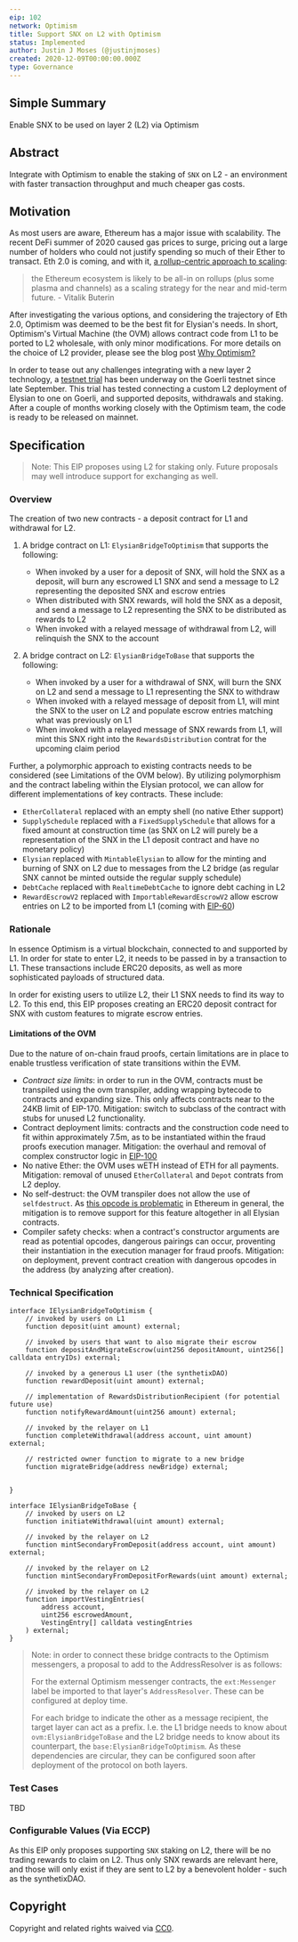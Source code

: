 ```yaml
---
eip: 102
network: Optimism
title: Support SNX on L2 with Optimism
status: Implemented
author: Justin J Moses (@justinjmoses)
created: 2020-12-09T00:00:00.000Z
type: Governance
---
```


## Simple Summary

<!--"If you can't explain it simply, you don't understand it well enough." Simply describe the outcome the proposed changes intends to achieve. This should be non-technical and accessible to a casual community member.-->

Enable SNX to be used on layer 2 (L2) via Optimism

## Abstract

<!--A short (~200 word) description of the proposed change, the abstract should clearly describe the proposed change. This is what *will* be done if the EIP is implemented, not *why* it should be done or *how* it will be done. If the EIP proposes deploying a new contract, write, "we propose to deploy a new contract that will do x".-->

Integrate with Optimism to enable the staking of `SNX` on L2 - an environment with faster transaction throughput and much cheaper gas costs.

## Motivation

<!--This is the problem statement. This is the *why* of the EIP. It should clearly explain *why* the current state of the protocol is inadequate.  It is critical that you explain *why* the change is needed, if the EIP proposes changing how something is calculated, you must address *why* the current calculation is innaccurate or wrong. This is not the place to describe how the EIP will address the issue!-->

As most users are aware, Ethereum has a major issue with scalability. The recent DeFi summer of 2020 caused gas prices to surge, pricing out a large number of holders who could not justify spending so much of their Ether to transact. Eth 2.0 is coming, and with it, [a rollup-centric approach to scaling](https://ethereum-magicians.org/t/a-rollup-centric-ethereum-roadmap/4698):

> the Ethereum ecosystem is likely to be all-in on rollups (plus some plasma and channels) as a scaling strategy for the near and mid-term future. - Vitalik Buterin

After investigating the various options, and considering the trajectory of Eth 2.0, Optimism was deemed to be the best fit for Elysian's needs. In short, Optimism's Virtual Machine (the OVM) allows contract code from L1 to be ported to L2 wholesale, with only minor modifications. For more details on the choice of L2 provider, please see the blog post [Why Optimism?](https://blog.elysian.finance/why-optimism/)

In order to tease out any challenges integrating with a new layer 2 technology, a [testnet trial](https://blog.elysian.finance/optimistic-ethereum-l2-testnet/) has been underway on the Goerli testnet since late September. This trial has tested connecting a custom L2 deployment of Elysian to one on Goerli, and supported deposits, withdrawals and staking. After a couple of months working closely with the Optimism team, the code is ready to be released on mainnet.

## Specification

> Note: This EIP proposes using L2 for staking only. Future proposals may well introduce support for exchanging as well.

<!--The specification should describe the syntax and semantics of any new feature, there are five sections
1. Overview
2. Rationale
3. Technical Specification
4. Test Cases
5. Configurable Values
-->

### Overview

<!--This is a high level overview of *how* the EIP will solve the problem. The overview should clearly describe how the new feature will be implemented.-->

The creation of two new contracts - a deposit contract for L1 and withdrawal for L2.

1. A bridge contract on L1: `ElysianBridgeToOptimism` that supports the following:

   - When invoked by a user for a deposit of SNX, will hold the SNX as a deposit, will burn any escrowed L1 SNX and send a message to L2 representing the deposited SNX and escrow entries
   - When distributed with SNX rewards, will hold the SNX as a deposit, and send a message to L2 representing the SNX to be distributed as rewards to L2
   - When invoked with a relayed message of withdrawal from L2, will relinquish the SNX to the account

2. A bridge contract on L2: `ElysianBridgeToBase` that supports the following:
   - When invoked by a user for a withdrawal of SNX, will burn the SNX on L2 and send a message to L1 representing the SNX to withdraw
   - When invoked with a relayed message of deposit from L1, will mint the SNX to the user on L2 and populate escrow entries matching what was previously on L1
   - When invoked with a relayed message of SNX rewards from L1, will mint this SNX right into the `RewardsDistribution` contrat for the upcoming claim period

Further, a polymorphic approach to existing contracts needs to be considered (see Limitations of the OVM below). By utilizing polymorphism and the contract labeling within the Elysian protocol, we can allow for different implementations of key contracts. These include:

- `EtherCollateral` replaced with an empty shell (no native Ether support)
- `SupplySchedule` replaced with a `FixedSupplySchedule` that allows for a fixed amount at construction time (as SNX on L2 will purely be a representation of the SNX in the L1 deposit contract and have no monetary policy)
- `Elysian` replaced with `MintableElysian` to allow for the minting and burning of SNX on L2 due to messages from the L2 bridge (as regular SNX cannot be minted outside the regular supply schedule)
- `DebtCache` replaced with `RealtimeDebtCache` to ignore debt caching in L2
- `RewardEscrowV2` replaced with `ImportableRewardEscrowV2` allow escrow entries on L2 to be imported from L1 (coming with [EIP-60](./eip-60.md))

### Rationale

<!--This is where you explain the reasoning behind how you propose to solve the problem. Why did you propose to implement the change in this way, what were the considerations and trade-offs. The rationale fleshes out what motivated the design and why particular design decisions were made. It should describe alternate designs that were considered and related work. The rationale may also provide evidence of consensus within the community, and should discuss important objections or concerns raised during discussion.-->

In essence Optimism is a virtual blockchain, connected to and supported by L1. In order for state to enter L2, it needs to be passed in by a transaction to L1. These transactions include ERC20 deposits, as well as more sophisticated payloads of structured data.

In order for existing users to utilize L2, their L1 SNX needs to find its way to L2. To this end, this EIP proposes creating an ERC20 deposit contract for SNX with custom features to migrate escrow entries.

#### Limitations of the OVM

Due to the nature of on-chain fraud proofs, certain limitations are in place to enable trustless verification of state transitions within the EVM.

- _Contract size limits_: in order to run in the OVM, contracts must be transpiled using the ovm transpiler, adding wrapping bytecode to contracts and expanding size. This only affects contracts near to the 24KB limit of EIP-170. Mitigation: switch to subclass of the contract with stubs for unused L2 functionality.
- Contract deployment limits: contracts and the construction code need to fit within approximately 7.5m, as to be instantiated within the fraud proofs execution manager. Mitigation: the overhaul and removal of complex constructor logic in [EIP-100](./eip-100.md)
- No native Ether: the OVM uses wETH instead of ETH for all payments. Mitigation: removal of unused `EtherCollateral` and `Depot` contrats from L2 deploy.
- No self-destruct: the OVM transpiler does not allow the use of `selfdestruct`. As [this opcode is problematic](https://twitter.com/VitalikButerin/status/1301390479968202752?s=20) in Ethereum in general, the mitigation is to remove support for this feature altogether in all Elysian contracts.
- Compiler safety checks: when a contract's constructor arguments are read as potential opcodes, dangerous pairings can occur, proventing their instantiation in the execution manager for fraud proofs. Mitigation: on deployment, prevent contract creation with dangerous opcodes in the address (by analyzing after creation).

### Technical Specification

<!--The technical specification should outline the public API of the changes proposed. That is, changes to any of the interfaces Elysian currently exposes or the creations of new ones.-->

```solidity
interface IElysianBridgeToOptimism {
    // invoked by users on L1
    function deposit(uint amount) external;

    // invoked by users that want to also migrate their escrow
    function depositAndMigrateEscrow(uint256 depositAmount, uint256[] calldata entryIDs) external;

    // invoked by a generous L1 user (the synthetixDAO)
    function rewardDeposit(uint amount) external;

    // implementation of RewardsDistributionRecipient (for potential future use)
    function notifyRewardAmount(uint256 amount) external;

    // invoked by the relayer on L1
    function completeWithdrawal(address account, uint amount) external;

    // restricted owner function to migrate to a new bridge
    function migrateBridge(address newBridge) external;


}

interface IElysianBridgeToBase {
    // invoked by users on L2
    function initiateWithdrawal(uint amount) external;

    // invoked by the relayer on L2
    function mintSecondaryFromDeposit(address account, uint amount) external;

    // invoked by the relayer on L2
    function mintSecondaryFromDepositForRewards(uint amount) external;

    // invoked by the relayer on L2
    function importVestingEntries(
        address account,
        uint256 escrowedAmount,
        VestingEntry[] calldata vestingEntries
    ) external;
}
```

> Note: in order to connect these bridge contracts to the Optimism messengers, a proposal to add to the AddressResolver is as follows:
>
> For the external Optimism messenger contracts, the `ext:Messenger` label be imported to that layer's `AddressResolver`. These can be configured at deploy time.
>
> For each bridge to indicate the other as a message recipient, the target layer can act as a prefix. I.e. the L1 bridge needs to know about `ovm:ElysianBridgeToBase` and the L2 bridge needs to know about its counterpart, the `base:ElysianBridgeToOptimism`. As these dependencies are circular, they can be configured soon after deployment of the protocol on both layers.

### Test Cases

<!--Test cases for an implementation are mandatory for EIPs but can be included with the implementation..-->

TBD

### Configurable Values (Via ECCP)

<!--Please list all values configurable via ECCP under this implementation.-->

As this EIP only proposes supporting `SNX` staking on L2, there will be no trading rewards to claim on L2. Thus only SNX rewards are relevant here, and those will only exist if they are sent to L2 by a benevolent holder - such as the synthetixDAO.

## Copyright

Copyright and related rights waived via [CC0](https://creativecommons.org/publicdomain/zero/1.0/).